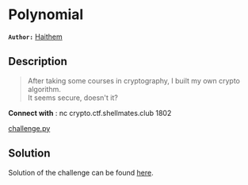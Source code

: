 # Polynomial

**`Author:`** [Haithem](https://github.com/HaithemLamri/)

## Description

> After taking some courses in cryptography, I built my own crypto algorithm.  
> It seems secure, doesn't it?  

**Connect with** : nc crypto.ctf.shellmates.club 1802  

[challenge.py](challenge/challenge.py)

## Solution

Solution of the challenge can be found [here](solution/).

